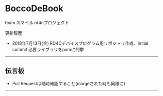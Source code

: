 # BoccoDeBook
team スマイル rd4cプロジェクト

更新履歴
- 2018年7月13日(金) RD4Cデバイスプログラム用リポジトリ作成、initial commit 必要ライブラリをpomに列挙

----

## 伝言板
- Pull Requestは随時確認すること(margeされた時も同様に)
----
